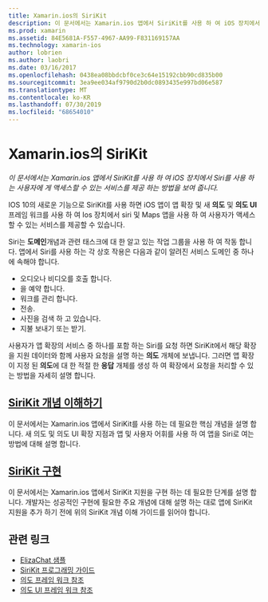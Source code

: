 ```yaml
---
title: Xamarin.ios의 SiriKit
description: 이 문서에서는 Xamarin.ios 앱에서 SiriKit를 사용 하 여 iOS 장치에서 Siri를 사용 하는 사용자에 게 액세스할 수 있는 서비스를 제공 하는 방법을 보여 줍니다.
ms.prod: xamarin
ms.assetid: 84E5681A-F557-4967-AA99-F831169157AA
ms.technology: xamarin-ios
author: lobrien
ms.author: laobri
ms.date: 03/16/2017
ms.openlocfilehash: 0438ea08bbdcbf0ce3c64e15192cbb90cd835b00
ms.sourcegitcommit: 3ea9ee034af9790d2b0dc0893435e997bd06e587
ms.translationtype: MT
ms.contentlocale: ko-KR
ms.lasthandoff: 07/30/2019
ms.locfileid: "68654010"
---
```

# <a name="sirikit-in-xamarinios"></a>Xamarin.ios의 SiriKit

_이 문서에서는 Xamarin.ios 앱에서 SiriKit를 사용 하 여 iOS 장치에서 Siri를 사용 하는 사용자에 게 액세스할 수 있는 서비스를 제공 하는 방법을 보여 줍니다._

IOS 10의 새로운 기능으로 SiriKit를 사용 하면 iOS 앱이 앱 확장 및 새 **의도** 및 **의도 UI** 프레임 워크를 사용 하 여 Ios 장치에서 siri 및 Maps 앱을 사용 하 여 사용자가 액세스할 수 있는 서비스를 제공할 수 있습니다.

Siri는 **도메인**개념과 관련 태스크에 대 한 알고 있는 작업 그룹을 사용 하 여 작동 합니다. 앱에서 Siri를 사용 하는 각 상호 작용은 다음과 같이 알려진 서비스 도메인 중 하나에 속해야 합니다.

- 오디오나 비디오를 호출 합니다.
- 을 예약 합니다.
- 워크를 관리 합니다.
- 전송.
- 사진을 검색 하 고 있습니다.
- 지불 보내기 또는 받기.

사용자가 앱 확장의 서비스 중 하나를 포함 하는 Siri를 요청 하면 SiriKit에서 해당 확장을 지원 데이터와 함께 사용자 요청을 설명 하는 **의도** 개체에 보냅니다. 그러면 앱 확장이 지정 된 **의도**에 대 한 적절 한 **응답** 개체를 생성 하 여 확장에서 요청을 처리할 수 있는 방법을 자세히 설명 합니다.

## <a name="understanding-sirikit-conceptsiosplatformsirikitunderstanding-sirikitmd"></a>[SiriKit 개념 이해하기](~/ios/platform/sirikit/understanding-sirikit.md)

이 문서에서는 Xamarin.ios 앱에서 SiriKit를 사용 하는 데 필요한 핵심 개념을 설명 합니다. 새 의도 및 의도 UI 확장 지점과 앱 및 사용자 어휘를 사용 하 여 앱을 Siri로 여는 방법에 대해 설명 합니다.

## <a name="implementing-sirikitiosplatformsirikitimplementing-sirikitmd"></a>[SiriKit 구현](~/ios/platform/sirikit/implementing-sirikit.md)

이 문서에서는 Xamarin.ios 앱에서 SiriKit 지원을 구현 하는 데 필요한 단계를 설명 합니다. 개발자는 성공적인 구현에 필요한 주요 개념에 대해 설명 하는 대로 앱에 SiriKit 지원을 추가 하기 전에 위의 SiriKit 개념 이해 가이드를 읽어야 합니다.





## <a name="related-links"></a>관련 링크

- [ElizaChat 샘플](https://docs.microsoft.com/samples/xamarin/ios-samples/ios10-elizachat)
- [SiriKit 프로그래밍 가이드](https://developer.apple.com/library/prerelease/content/documentation/Intents/Conceptual/SiriIntegrationGuide/index.html)
- [의도 프레임 워크 참조](https://developer.apple.com/reference/intents)
- [의도 UI 프레임 워크 참조](https://developer.apple.com/reference/intentsui)
